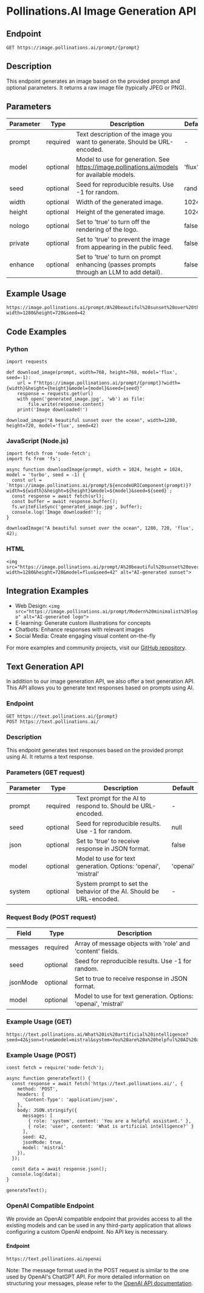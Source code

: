 # Pollinations.AI Image Generation API

## Endpoint

    GET https://image.pollinations.ai/prompt/{prompt}

## Description
This endpoint generates an image based on the provided prompt and optional parameters. It returns a raw image file (typically JPEG or PNG).

## Parameters

| Parameter | Type     | Description                                                                               | Default |
|-----------|----------|-------------------------------------------------------------------------------------------|---------|
| prompt    | required | Text description of the image you want to generate. Should be URL-encoded.                | -       |
| model     | optional | Model to use for generation. See https://image.pollinations.ai/models for available models. | 'flux' |
| seed      | optional | Seed for reproducible results. Use -1 for random.                                         | random  |
| width     | optional | Width of the generated image.                                                             | 1024    |
| height    | optional | Height of the generated image.                                                            | 1024    |
| nologo    | optional | Set to 'true' to turn off the rendering of the logo.                                      | false   |
| private   | optional | Set to 'true' to prevent the image from appearing in the public feed.                     | false   |
| enhance   | optional | Set to 'true' to turn on prompt enhancing (passes prompts through an LLM to add detail).  | false   |

## Example Usage

    https://image.pollinations.ai/prompt/A%20beautiful%20sunset%20over%20the%20ocean?width=1280&height=720&seed=42

## Code Examples

### Python

    import requests

    def download_image(prompt, width=768, height=768, model='flux', seed=-1):
        url = f"https://image.pollinations.ai/prompt/{prompt}?width={width}&height={height}&model={model}&seed={seed}"
        response = requests.get(url)
        with open('generated_image.jpg', 'wb') as file:
            file.write(response.content)
        print('Image downloaded!')

    download_image("A beautiful sunset over the ocean", width=1280, height=720, model='flux', seed=42)

### JavaScript (Node.js)

    import fetch from 'node-fetch';
    import fs from 'fs';

    async function downloadImage(prompt, width = 1024, height = 1024, model = 'turbo', seed = -1) {
      const url = `https://image.pollinations.ai/prompt/${encodeURIComponent(prompt)}?width=${width}&height=${height}&model=${model}&seed=${seed}`;
      const response = await fetch(url);
      const buffer = await response.buffer();
      fs.writeFileSync('generated_image.jpg', buffer);
      console.log('Image downloaded!');
    }

    downloadImage("A beautiful sunset over the ocean", 1280, 720, 'flux', 42);

### HTML

    <img src="https://image.pollinations.ai/prompt/A%20beautiful%20sunset%20over%20the%20ocean?width=1280&height=720&model=flux&seed=42" alt="AI-generated sunset">

## Integration Examples

- Web Design: `<img src="https://image.pollinations.ai/prompt/Modern%20minimalist%20logo" alt="AI-generated logo">`
- E-learning: Generate custom illustrations for concepts
- Chatbots: Enhance responses with relevant images
- Social Media: Create engaging visual content on-the-fly

For more examples and community projects, visit our [GitHub repository](https://github.com/pollinations/pollinations).

## Text Generation API

In addition to our image generation API, we also offer a text generation API. This API allows you to generate text responses based on prompts using AI.

### Endpoint

    GET https://text.pollinations.ai/{prompt}
    POST https://text.pollinations.ai/

### Description
This endpoint generates text responses based on the provided prompt using AI. It returns a text response.

### Parameters (GET request)

| Parameter | Type     | Description                                                | Default |
|-----------|----------|------------------------------------------------------------|---------|
| prompt    | required | Text prompt for the AI to respond to. Should be URL-encoded. | -       |
| seed      | optional | Seed for reproducible results. Use -1 for random.          | null    |
| json      | optional | Set to 'true' to receive response in JSON format.          | false   |
| model     | optional | Model to use for text generation. Options: 'openai', 'mistral' | 'openai' |
| system    | optional | System prompt to set the behavior of the AI. Should be URL-encoded. | - |

### Request Body (POST request)

| Field    | Type     | Description                                                |
|----------|----------|------------------------------------------------------------|
| messages | required | Array of message objects with 'role' and 'content' fields. |
| seed     | optional | Seed for reproducible results. Use -1 for random.          |
| jsonMode | optional | Set to true to receive response in JSON format.            |
| model    | optional | Model to use for text generation. Options: 'openai', 'mistral' |

### Example Usage (GET)

    https://text.pollinations.ai/What%20is%20artificial%20intelligence?seed=42&json=true&model=mistral&system=You%20are%20a%20helpful%20AI%20assistant

### Example Usage (POST)

    const fetch = require('node-fetch');

    async function generateText() {
      const response = await fetch('https://text.pollinations.ai/', {
        method: 'POST',
        headers: {
          'Content-Type': 'application/json',
        },
        body: JSON.stringify({
          messages: [
            { role: 'system', content: 'You are a helpful assistant.' },
            { role: 'user', content: 'What is artificial intelligence?' }
          ],
          seed: 42,
          jsonMode: true,
          model: 'mistral'
        }),
      });

      const data = await response.json();
      console.log(data);
    }

    generateText();

### OpenAI Compatible Endpoint

We provide an OpenAI compatible endpoint that provides access to all the existing models and can be used in any third-party application that allows configuring a custom OpenAI endpoint. No API key is necessary.

#### Endpoint

    https://text.pollinations.ai/openai

Note: The message format used in the POST request is similar to the one used by OpenAI's ChatGPT API. For more detailed information on structuring your messages, please refer to the [OpenAI API documentation](https://platform.openai.com/docs/guides/chat).